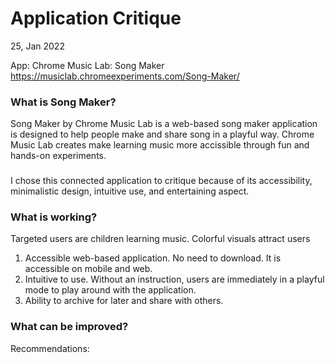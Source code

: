 # Application Critique
25, Jan 2022

App: Chrome Music Lab: Song Maker https://musiclab.chromeexperiments.com/Song-Maker/



### What is Song Maker?
Song Maker by Chrome Music Lab is a web-based song maker application is designed to help people make and share song in a playful way. Chrome Music Lab creates  make learning music more accissible through fun and hands-on experiments.

### 
I chose this connected application to critique because of its accessibility, minimalistic design, intuitive use, and entertaining aspect. 

### What is working?
Targeted users are children learning music. Colorful visuals attract users 



1) Accessible web-based application. No need to download. It is accessible on mobile and web. 
2) Intuitive to use. Without an instruction, users are immediately in a playful mode to play around with the application.
3) Ability to archive for later and share with others. 

### What can be improved?
Recommendations:

